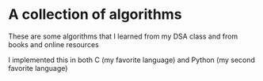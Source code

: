 # A collection of algorithms 

These are some algorithms that I learned from my DSA class and from books and online resources

I implemented this in both C (my favorite language) and Python (my second favorite language)

